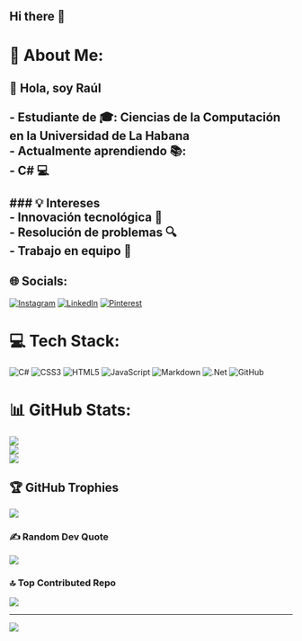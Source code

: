 ## Hi there 👋

# 💫 About Me:
## 👋 Hola, soy Raúl<br><br>- **Estudiante de** 🎓: Ciencias de la Computación en la Universidad de La Habana<br>- **Actualmente aprendiendo** 📚: <br>  - C# 💻<br><br>### 💡 Intereses<br>- Innovación tecnológica 🚀<br>- Resolución de problemas 🔍<br>- Trabajo en equipo 🤝<br>


## 🌐 Socials:
[![Instagram](https://img.shields.io/badge/Instagram-%23E4405F.svg?logo=Instagram&logoColor=white)](https://instagram.com/@raul050726) [![LinkedIn](https://img.shields.io/badge/LinkedIn-%230077B5.svg?logo=linkedin&logoColor=white)](https://linkedin.com/in/RaulEspinosaPoma) [![Pinterest](https://img.shields.io/badge/Pinterest-%23E60023.svg?logo=Pinterest&logoColor=white)](https://pinterest.com/RaulEspinosaPoma) 

# 💻 Tech Stack:
![C#](https://img.shields.io/badge/c%23-%23239120.svg?style=for-the-badge&logo=csharp&logoColor=white) ![CSS3](https://img.shields.io/badge/css3-%231572B6.svg?style=for-the-badge&logo=css3&logoColor=white) ![HTML5](https://img.shields.io/badge/html5-%23E34F26.svg?style=for-the-badge&logo=html5&logoColor=white) ![JavaScript](https://img.shields.io/badge/javascript-%23323330.svg?style=for-the-badge&logo=javascript&logoColor=%23F7DF1E) ![Markdown](https://img.shields.io/badge/markdown-%23000000.svg?style=for-the-badge&logo=markdown&logoColor=white) ![.Net](https://img.shields.io/badge/.NET-5C2D91?style=for-the-badge&logo=.net&logoColor=white) ![GitHub](https://img.shields.io/badge/github-%23121011.svg?style=for-the-badge&logo=github&logoColor=white)
# 📊 GitHub Stats:
![](https://github-readme-stats.vercel.app/api?username=Charge1500&theme=dark&hide_border=false&include_all_commits=false&count_private=false)<br/>
![](https://github-readme-streak-stats.herokuapp.com/?user=Charge1500&theme=dark&hide_border=false)<br/>
![](https://github-readme-stats.vercel.app/api/top-langs/?username=Charge1500&theme=dark&hide_border=false&include_all_commits=false&count_private=false&layout=compact)

## 🏆 GitHub Trophies
![](https://github-profile-trophy.vercel.app/?username=Charge1500&theme=default&no-frame=false&no-bg=true&margin-w=4)

### ✍️ Random Dev Quote
![](https://quotes-github-readme.vercel.app/api?type=horizontal&theme=radical)

### 🔝 Top Contributed Repo
![](https://github-contributor-stats.vercel.app/api?username=Charge1500&limit=5&theme=dark&combine_all_yearly_contributions=true)

---
[![](https://visitcount.itsvg.in/api?id=Charge1500&icon=0&color=0)](https://visitcount.itsvg.in)

<!-- Proudly created with GPRM ( https://gprm.itsvg.in ) -->
